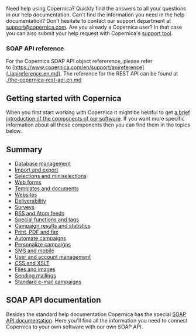 Need help using Copernica? Quickly find the answers to all your
questions in our help documentation. Can't find the information you need
in the help documentation? Don't hesitate to contact our support
department at
[support@copernica.com](mailto:support@copernica.com "support@copernica.com").
Are you already a Copernica user? In that case you can also submit your
help request with Copernica's [support
tool](./tickets.en.md "Support tool").

### SOAP API reference

For the Copernica SOAP API object refererence, please refer
to [https://www.copernica.com/en/support/apireference](./apireference.en.md).
The reference for the REST API can be found at
[./the-copernica-rest-api.en.md](./rest/the-copernica-rest-api.en.md)

Getting started with Copernica
------------------------------

When you first start working with Copernica it might be helpful to get
[a brief introduction of the components of our
software](./getting-started-a-brief-overview-of-the-software).
If you want more specific information about all these components then
you can find them in the topics below.

Summary
-------

-   [Database
    management](./database-management.en.md)
-   [Import and
    export](./import-and-export.en.md)
-   [Selections and
    miniselections](./selections-and-miniselections.en.md)
-   [Web forms](./web-forms.en.md)
-   [Templates and
    documents](./templates-and-documents.en.md)
-   [Websites](./websites.en.md)
-   [Deliverability](./deliverability.en.md)
-   [Surveys](./surveys.en.md)
-   [RSS and Atom
    feeds](./rss-and-atom-feeds.en.md)
-   [Special functions and
    tags](./special-functions-and-tags.en.md)
-   [Campaign results and
    statistics](./campaign-results-and-statistics.en.md)
-   [Print, PDF and
    fax](http://www.copernica.com/en/blog/print-pdf-and-fax.en.md)
-   [Automate
    campaigns](./automate-campaigns.en.md)
-   [Personalize
    campaigns](./personalize-campaigns.en.md)
-   [SMS and mobile](./sms-and-mobile.en.md)
-   [User and account
    management](./user-and-account-management.en.md)
-   [CSS and XSLT](./css-and-xslt.en.md)
-   [Files and
    images](./files-and-images.en.md)
-   [Sending
    mailings](./sending-mailings.en.md)
-   [Standard e-mail
    campaigns](https://www.copernica.com/en/blog/standard-email-campaigns.en.md)

SOAP API documentation
----------------------

Besides the standard help documentation Copernica has the special [SOAP
API
documentation](./soap-api-documentation.en.md).
Here you'll find all the information you need to connect Copernica to
your own software with our own SOAP API.
